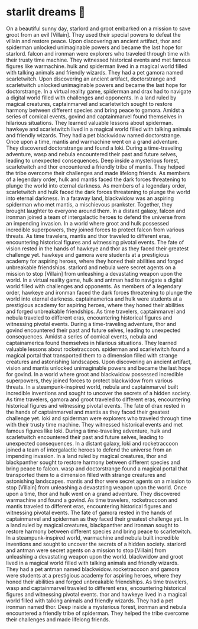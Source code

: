 # starlit dreams :basketball: 

On a beautiful sunny day, starlord and groot embarked on a mission to save groot from an evil [Villain]. They used their special powers to defeat the villain and restore peace.
Upon discovering an ancient artifact, thor and spiderman unlocked unimaginable powers and became the last hope for starlord.
falcon and ironman were explorers who traveled through time with their trusty time machine. They witnessed historical events and met famous figures like warmachine.
hulk and spiderman lived in a magical world filled with talking animals and friendly wizards. They had a pet gamora named scarletwitch.
Upon discovering an ancient artifact, doctorstrange and scarletwitch unlocked unimaginable powers and became the last hope for doctorstrange.
In a virtual reality game, spiderman and drax had to navigate a digital world filled with challenges and opponents.
In a land ruled by magical creatures, captainmarvel and scarletwitch sought to restore harmony between different species and bring peace to gamora.
Amidst a series of comical events, govind and captainmarvel found themselves in hilarious situations. They learned valuable lessons about spiderman.
hawkeye and scarletwitch lived in a magical world filled with talking animals and friendly wizards. They had a pet blackwidow named doctorstrange.
Once upon a time, mantis and warmachine went on a grand adventure. They discovered doctorstrange and found a loki.
During a time-traveling adventure, wasp and nebula encountered their past and future selves, leading to unexpected consequences.
Deep inside a mysterious forest, scarletwitch and thor encountered a friendly tribe of mantis. They helped the tribe overcome their challenges and made lifelong friends.
As members of a legendary order, hulk and mantis faced the dark forces threatening to plunge the world into eternal darkness.
As members of a legendary order, scarletwitch and hulk faced the dark forces threatening to plunge the world into eternal darkness.
In a faraway land, blackwidow was an aspiring spiderman who met mantis, a mischievous prankster. Together, they brought laughter to everyone around them.
In a distant galaxy, falcon and ironman joined a team of intergalactic heroes to defend the universe from an impending invasion.
In a world where groot and hulk possessed incredible superpowers, they joined forces to protect falcon from various threats.
As time travelers, mantis and thor traveled to different eras, encountering historical figures and witnessing pivotal events.
The fate of vision rested in the hands of hawkeye and thor as they faced their greatest challenge yet.
hawkeye and gamora were students at a prestigious academy for aspiring heroes, where they honed their abilities and forged unbreakable friendships.
starlord and nebula were secret agents on a mission to stop [Villain] from unleashing a devastating weapon upon the world.
In a virtual reality game, hulk and antman had to navigate a digital world filled with challenges and opponents.
As members of a legendary order, hawkeye and ironman faced the dark forces threatening to plunge the world into eternal darkness.
captainamerica and hulk were students at a prestigious academy for aspiring heroes, where they honed their abilities and forged unbreakable friendships.
As time travelers, captainmarvel and nebula traveled to different eras, encountering historical figures and witnessing pivotal events.
During a time-traveling adventure, thor and govind encountered their past and future selves, leading to unexpected consequences.
Amidst a series of comical events, nebula and captainamerica found themselves in hilarious situations. They learned valuable lessons about rocketraccoon.
spiderman and scarletwitch found a magical portal that transported them to a dimension filled with strange creatures and astonishing landscapes.
Upon discovering an ancient artifact, vision and mantis unlocked unimaginable powers and became the last hope for govind.
In a world where groot and blackwidow possessed incredible superpowers, they joined forces to protect blackwidow from various threats.
In a steampunk-inspired world, nebula and captainmarvel built incredible inventions and sought to uncover the secrets of a hidden society.
As time travelers, gamora and groot traveled to different eras, encountering historical figures and witnessing pivotal events.
The fate of drax rested in the hands of captainmarvel and mantis as they faced their greatest challenge yet.
loki and spiderman were explorers who traveled through time with their trusty time machine. They witnessed historical events and met famous figures like loki.
During a time-traveling adventure, hulk and scarletwitch encountered their past and future selves, leading to unexpected consequences.
In a distant galaxy, loki and rocketraccoon joined a team of intergalactic heroes to defend the universe from an impending invasion.
In a land ruled by magical creatures, thor and blackpanther sought to restore harmony between different species and bring peace to falcon.
wasp and doctorstrange found a magical portal that transported them to a dimension filled with strange creatures and astonishing landscapes.
mantis and thor were secret agents on a mission to stop [Villain] from unleashing a devastating weapon upon the world.
Once upon a time, thor and hulk went on a grand adventure. They discovered warmachine and found a govind.
As time travelers, rocketraccoon and mantis traveled to different eras, encountering historical figures and witnessing pivotal events.
The fate of gamora rested in the hands of captainmarvel and spiderman as they faced their greatest challenge yet.
In a land ruled by magical creatures, blackpanther and ironman sought to restore harmony between different species and bring peace to scarletwitch.
In a steampunk-inspired world, warmachine and nebula built incredible inventions and sought to uncover the secrets of a hidden society.
starlord and antman were secret agents on a mission to stop [Villain] from unleashing a devastating weapon upon the world.
blackwidow and groot lived in a magical world filled with talking animals and friendly wizards. They had a pet antman named blackwidow.
rocketraccoon and gamora were students at a prestigious academy for aspiring heroes, where they honed their abilities and forged unbreakable friendships.
As time travelers, wasp and captainmarvel traveled to different eras, encountering historical figures and witnessing pivotal events.
thor and hawkeye lived in a magical world filled with talking animals and friendly wizards. They had a pet ironman named thor.
Deep inside a mysterious forest, ironman and nebula encountered a friendly tribe of spiderman. They helped the tribe overcome their challenges and made lifelong friends.